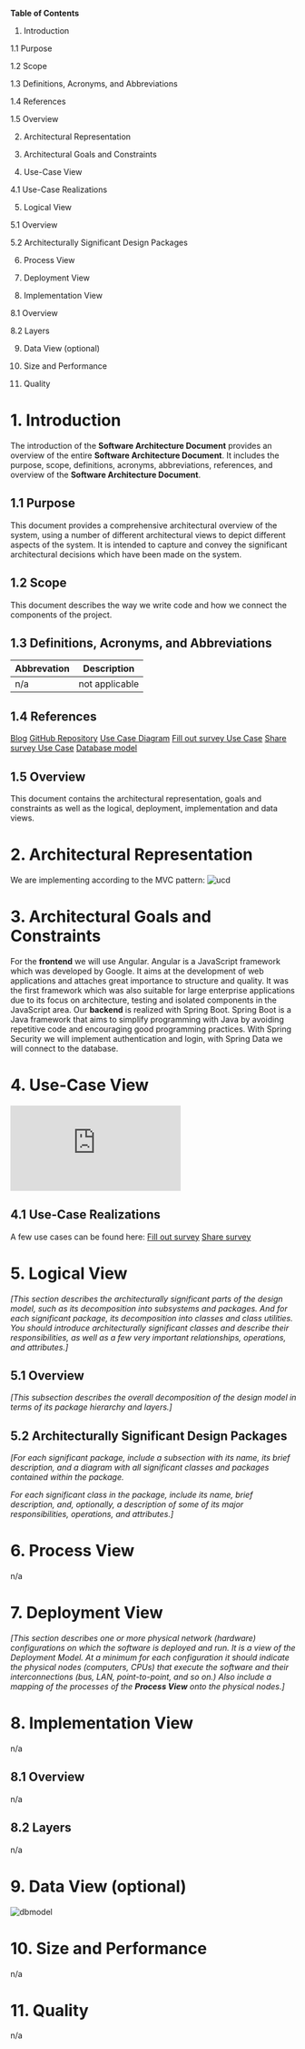 **Table of Contents**

1. Introduction

1.1 Purpose

1.2 Scope

1.3 Definitions, Acronyms, and Abbreviations

1.4 References

1.5 Overview

2. Architectural Representation

3. Architectural Goals and Constraints

4. Use-Case View

4.1 Use-Case Realizations

5. Logical View

5.1 Overview

5.2 Architecturally Significant Design Packages

6. Process View

7. Deployment View

8. Implementation View

8.1 Overview

8.2 Layers

9. Data View (optional)

10. Size and Performance

11. Quality


# 1. Introduction

The introduction of the **Software Architecture Document** provides an overview of the entire **Software Architecture Document**. It includes the purpose, scope, definitions, acronyms, abbreviations, references, and overview of the **Software Architecture Document**.

## 1.1 Purpose

This document provides a comprehensive architectural overview of the system, using a number of different architectural views to depict different aspects of the system. It is intended to capture and convey the significant architectural decisions which have been made on the system.

## 1.2 Scope

This document describes the way we write code and how we connect the components of the project.

## 1.3 Definitions, Acronyms, and Abbreviations

| Abbrevation | Description                            |
| ----------- | -------------------------------------- |
| n/a         | not applicable                         |

## 1.4 References

[Blog](https://simplesurveyproject.wordpress.com/)
[GitHub Repository](https://github.com/SimpleSurveyProject)
[Use Case Diagram](https://screen.simonlabs.de/img.php?id=2I0cisf)
[Fill out survey Use Case](https://github.com/SimpleSurveyProject/SimpleSurvey-Documentation/blob/main/use-case-fillsOutSurvey.md)
[Share survey Use Case](https://github.com/SimpleSurveyProject/SimpleSurvey-Documentation/blob/main/use-case-sharesSurvey.md)
[Database model](ressources/dbmodel.png)

## 1.5 Overview

This document contains the architectural representation, goals and constraints as well as the logical, deployment, implementation and data views.

# 2. Architectural Representation

We are implementing according to the MVC pattern:
![ucd](https://github.com/SimpleSurveyProject/SimpleSurvey-Documentation/blob/main/ressources/MVC.png)

# 3. Architectural Goals and Constraints

For the **frontend** we will use Angular. Angular is a JavaScript framework which was developed by Google. It aims at the development of web applications and attaches great importance to structure and quality. It was the first framework which was also suitable for large enterprise applications due to its focus on architecture, testing and isolated components in the JavaScript area.
Our **backend** is realized with Spring Boot. Spring Boot is a Java framework that aims to simplify programming with Java by avoiding repetitive code and encouraging good programming practices. With Spring Security we will implement authentication and login, with Spring Data we will connect to the database.

# 4. Use-Case View

![ucd](https://screen.simonlabs.de/img.php?id=2I0cisf)

## 4.1 Use-Case Realizations

A few use cases can be found here:
[Fill out survey](https://github.com/SimpleSurveyProject/SimpleSurvey-Documentation/blob/main/use-case-fillsOutSurvey.md)
[Share survey](https://github.com/SimpleSurveyProject/SimpleSurvey-Documentation/blob/main/use-case-sharesSurvey.md)

# 5. Logical View

_[This section describes the architecturally significant parts of the design model, such as its decomposition into subsystems and packages. And for each significant package, its decomposition into classes and class utilities. You should introduce architecturally significant classes and describe their responsibilities, as well as a few very important relationships, operations, and attributes.]_

## 5.1 Overview

_[This subsection describes the overall decomposition of the design model in terms of its package hierarchy and layers.]_

## 5.2 Architecturally Significant Design Packages

_[For each significant package, include a subsection with its name, its brief description, and a diagram with all significant classes and packages contained within the package._

_For each significant class in the package, include its name, brief description, and, optionally, a description of some of its major responsibilities, operations, and attributes.]_

# 6. Process View

n/a

# 7. Deployment View

_[This section describes one or more physical network (hardware) configurations on which the software is deployed and run. It is a view of the Deployment Model. At a minimum for each configuration it should indicate the physical nodes (computers, CPUs) that execute the software and their interconnections (bus, LAN, point-to-point, and so on.) Also include a mapping of the processes of the **Process View** onto the physical nodes.]_

# 8. Implementation View

n/a

## 8.1 Overview

n/a

## 8.2 Layers

n/a

# 9. Data View (optional)

![dbmodel](ressources/dbmodel.png)

# 10. Size and Performance

n/a

# 11. Quality

n/a
